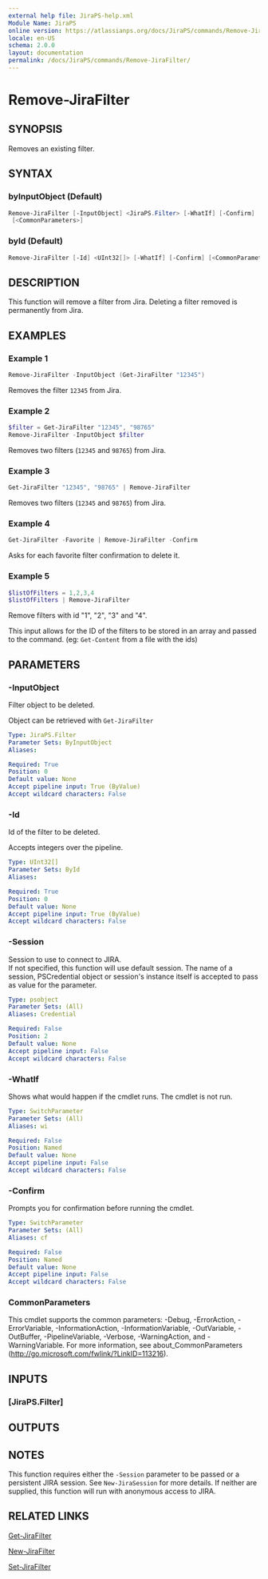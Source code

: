 ```yaml
---
external help file: JiraPS-help.xml
Module Name: JiraPS
online version: https://atlassianps.org/docs/JiraPS/commands/Remove-JiraFilter/
locale: en-US
schema: 2.0.0
layout: documentation
permalink: /docs/JiraPS/commands/Remove-JiraFilter/
---
```

# Remove-JiraFilter

## SYNOPSIS

Removes an existing filter.

## SYNTAX

### byInputObject (Default)

```powershell
Remove-JiraFilter [-InputObject] <JiraPS.Filter> [-WhatIf] [-Confirm]
 [<CommonParameters>]
```

### byId (Default)

```powershell
Remove-JiraFilter [-Id] <UInt32[]> [-WhatIf] [-Confirm] [<CommonParameters>]
```

## DESCRIPTION

This function will remove a filter from Jira.
Deleting a filter removed is permanently from Jira.

## EXAMPLES

### Example 1

```powershell
Remove-JiraFilter -InputObject (Get-JiraFilter "12345")
```

Removes the filter `12345` from Jira.

### Example 2

```powershell
$filter = Get-JiraFilter "12345", "98765"
Remove-JiraFilter -InputObject $filter
```

Removes two filters (`12345` and `98765`) from Jira.

### Example 3

```powershell
Get-JiraFilter "12345", "98765" | Remove-JiraFilter
```

Removes two filters (`12345` and `98765`) from Jira.

### Example 4

```powershell
Get-JiraFilter -Favorite | Remove-JiraFilter -Confirm
```

Asks for each favorite filter confirmation to delete it.

### Example 5

```powershell
$listOfFilters = 1,2,3,4
$listOfFilters | Remove-JiraFilter
```

Remove filters with id "1", "2", "3" and "4".

This input allows for the ID of the filters to be stored in an array and passed
to the command. (eg: `Get-Content` from a file with the ids)

## PARAMETERS

### -InputObject

Filter object to be deleted.

Object can be retrieved with `Get-JiraFilter`

```yaml
Type: JiraPS.Filter
Parameter Sets: ByInputObject
Aliases:

Required: True
Position: 0
Default value: None
Accept pipeline input: True (ByValue)
Accept wildcard characters: False
```

### -Id

Id of the filter to be deleted.

Accepts integers over the pipeline.

```yaml
Type: UInt32[]
Parameter Sets: ById
Aliases:

Required: True
Position: 0
Default value: None
Accept pipeline input: True (ByValue)
Accept wildcard characters: False
```

### -Session

Session to use to connect to JIRA.  
If not specified, this function will use default session.
The name of a session, PSCredential object or session's instance itself is accepted to pass as value for the parameter.

```yaml
Type: psobject
Parameter Sets: (All)
Aliases: Credential

Required: False
Position: 2
Default value: None
Accept pipeline input: False
Accept wildcard characters: False
```

### -WhatIf

Shows what would happen if the cmdlet runs.
The cmdlet is not run.

```yaml
Type: SwitchParameter
Parameter Sets: (All)
Aliases: wi

Required: False
Position: Named
Default value: None
Accept pipeline input: False
Accept wildcard characters: False
```

### -Confirm

Prompts you for confirmation before running the cmdlet.

```yaml
Type: SwitchParameter
Parameter Sets: (All)
Aliases: cf

Required: False
Position: Named
Default value: None
Accept pipeline input: False
Accept wildcard characters: False
```

### CommonParameters

This cmdlet supports the common parameters: -Debug, -ErrorAction,
-ErrorVariable, -InformationAction, -InformationVariable, -OutVariable,
-OutBuffer, -PipelineVariable, -Verbose, -WarningAction, and -WarningVariable.
For more information, see about_CommonParameters
(<http://go.microsoft.com/fwlink/?LinkID=113216>).

## INPUTS

### [JiraPS.Filter]

## OUTPUTS

## NOTES

This function requires either the `-Session` parameter to be passed or a persistent JIRA session.
See `New-JiraSession` for more details.
If neither are supplied, this function will run with anonymous access to JIRA.

## RELATED LINKS

[Get-JiraFilter](../Get-JiraFilter/)

[New-JiraFilter](../New-JiraFilter/)

[Set-JiraFilter](../Set-JiraFilter/)
